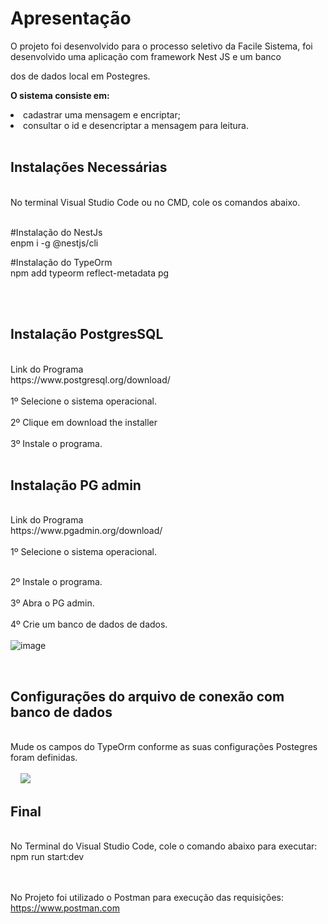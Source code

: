 <h1>Apresentação</h1>

<p>O projeto foi desenvolvido para o processo seletivo da Facile Sistema, foi desenvolvido uma aplicação com framework Nest JS e um banco </p>
<p>dos de dados local em Postegres. 

<br/>
  
<b> O sistema consiste em: </b>
<li> cadastrar uma mensagem e encriptar;</li>
<li>consultar o id e desencriptar a mensagem para leitura.</li>
 
<br/>
  
<h2> Instalações Necessárias</h2></br>
No terminal Visual Studio Code ou no CMD, cole os comandos abaixo.</br>
</br>

#Instalação do NestJs</br>
enpm i -g @nestjs/cli

#Instalação do TypeOrm</br>
npm add typeorm reflect-metadata pg

<br/>
<br/>
<h2> Instalação PostgresSQL</h2></br>
Link do Programa<br/>
https://www.postgresql.org/download/</br>
</br>
1º  Selecione o sistema operacional.
</br></br>
2º  Clique em download the installer</br>
</br>
3º Instale o programa.
</br>


<br/>
<h2> Instalação PG admin</h2></br>
Link do Programa<br/>
https://www.pgadmin.org/download/</br>
</br>
1º Selecione o sistema operacional.
</br>
</br>


2º  Instale o programa.
</br>
</br>
3º Abra o PG admin.
</br>
</br>
4º Crie um banco de dados de dados.</br>
</br>
![image](https://user-images.githubusercontent.com/21370452/147018720-4a42d06d-597a-462b-823c-aea1f45574e7.png)


<br/>

<h2> Configurações do arquivo de conexão com banco de dados </h2></br>
Mude os campos do TypeOrm conforme as suas configurações Postegres foram definidas.</br></br>
&nbsp;
&nbsp;
<img src="https://user-images.githubusercontent.com/21370452/147023220-1602a367-ef73-4399-b040-9d2765902d07.png">

<h2>Final</h2></br> 
No Terminal do Visual Studio Code, cole o comando abaixo para executar:</br>
npm run start:dev</br>
</br>
</br>

No Projeto foi utilizado o Postman para execução das requisições:</br>
https://www.postman.com

